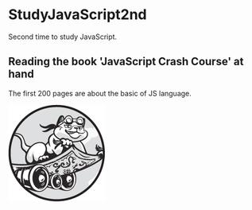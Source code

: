 # StudyJavaScript2nd

Second time to study JavaScript.

## Reading the book 'JavaScript Crash Course' at hand

The first 200 pages are about the basic of JS language.

![alt text](./MarkdownResouces/bookcover_javascript_crash_course.png)
